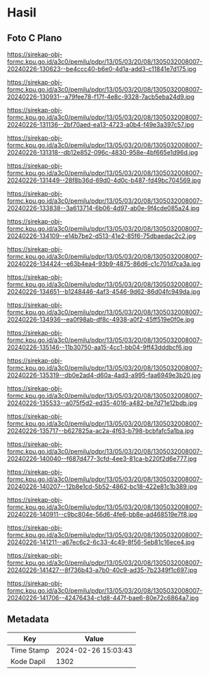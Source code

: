 # Hasil

## Foto C Plano

https://sirekap-obj-formc.kpu.go.id/a3c0/pemilu/pdpr/13/05/03/20/08/1305032008007-20240226-130623--be4ccc40-b6e0-4d1a-add3-c11841e7d175.jpg

https://sirekap-obj-formc.kpu.go.id/a3c0/pemilu/pdpr/13/05/03/20/08/1305032008007-20240226-130931--a79fee78-f17f-4e8c-9328-7acb5eba24d9.jpg

https://sirekap-obj-formc.kpu.go.id/a3c0/pemilu/pdpr/13/05/03/20/08/1305032008007-20240226-131136--2bf70aed-ea13-4723-a0b4-f49e3a397c57.jpg

https://sirekap-obj-formc.kpu.go.id/a3c0/pemilu/pdpr/13/05/03/20/08/1305032008007-20240226-131318--db12e852-096c-4830-958e-4bf665e1d96d.jpg

https://sirekap-obj-formc.kpu.go.id/a3c0/pemilu/pdpr/13/05/03/20/08/1305032008007-20240226-131449--28f8b36d-69d0-4d0c-b487-fd49bc704569.jpg

https://sirekap-obj-formc.kpu.go.id/a3c0/pemilu/pdpr/13/05/03/20/08/1305032008007-20240226-133838--3a613714-6b06-4d97-ab0e-9f4cde085a24.jpg

https://sirekap-obj-formc.kpu.go.id/a3c0/pemilu/pdpr/13/05/03/20/08/1305032008007-20240226-134109--e14b7be2-d513-41e2-85f6-75dbaedac2c2.jpg

https://sirekap-obj-formc.kpu.go.id/a3c0/pemilu/pdpr/13/05/03/20/08/1305032008007-20240226-134424--e63b4ea4-93b9-4875-86d6-c1c701d7ca3a.jpg

https://sirekap-obj-formc.kpu.go.id/a3c0/pemilu/pdpr/13/05/03/20/08/1305032008007-20240226-134651--b1248446-4af3-4546-9d62-86d04fc949da.jpg

https://sirekap-obj-formc.kpu.go.id/a3c0/pemilu/pdpr/13/05/03/20/08/1305032008007-20240226-134936--ea0f98ab-df8c-4938-a0f2-45ff519e0f0e.jpg

https://sirekap-obj-formc.kpu.go.id/a3c0/pemilu/pdpr/13/05/03/20/08/1305032008007-20240226-135146--11b30750-aa15-4cc1-bb04-9ff43dddbcf6.jpg

https://sirekap-obj-formc.kpu.go.id/a3c0/pemilu/pdpr/13/05/03/20/08/1305032008007-20240226-135319--db0e2ad4-d60a-4ad3-a995-faa6949e3b20.jpg

https://sirekap-obj-formc.kpu.go.id/a3c0/pemilu/pdpr/13/05/03/20/08/1305032008007-20240226-135533--a075f5d2-ed35-4016-a482-be7d71e12bdb.jpg

https://sirekap-obj-formc.kpu.go.id/a3c0/pemilu/pdpr/13/05/03/20/08/1305032008007-20240226-135717--b627825a-ac2a-4f63-b798-bcbfafc5a1ba.jpg

https://sirekap-obj-formc.kpu.go.id/a3c0/pemilu/pdpr/13/05/03/20/08/1305032008007-20240226-140040--f687d477-3cfd-4ee3-81ca-b220f2d6e777.jpg

https://sirekap-obj-formc.kpu.go.id/a3c0/pemilu/pdpr/13/05/03/20/08/1305032008007-20240226-140207--12b8e1cd-5b52-4862-bc18-422e81c1b389.jpg

https://sirekap-obj-formc.kpu.go.id/a3c0/pemilu/pdpr/13/05/03/20/08/1305032008007-20240226-140911--c9bc804e-56d6-4fe6-bb8e-ad468519e7f8.jpg

https://sirekap-obj-formc.kpu.go.id/a3c0/pemilu/pdpr/13/05/03/20/08/1305032008007-20240226-141211--a67ec6c2-6c33-4c49-8f56-5eb81c16ece4.jpg

https://sirekap-obj-formc.kpu.go.id/a3c0/pemilu/pdpr/13/05/03/20/08/1305032008007-20240226-141427--8f736b43-a7b0-40c9-ad35-7b2349f1c697.jpg

https://sirekap-obj-formc.kpu.go.id/a3c0/pemilu/pdpr/13/05/03/20/08/1305032008007-20240226-141706--42476434-c1d8-447f-bae6-80e72c6864a7.jpg


## Metadata

| Key        | Value               |
| ---------- | ------------------- |
| Time Stamp | 2024-02-26 15:03:43 |
| Kode Dapil | 1302                |



